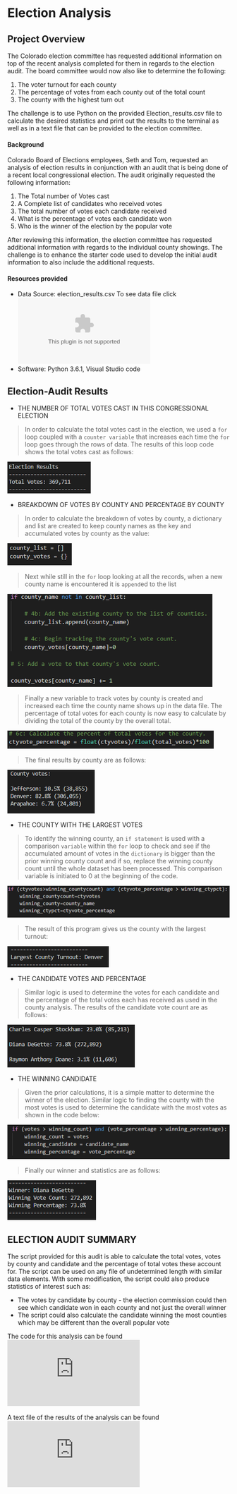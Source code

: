 # Election Analysis

## Project Overview
The Colorado election committee has requested additional information on top of the recent analysis completed 
for them in regards to the election audit.  The board committee would now also like to determine the following:
1.  The voter turnout for each county
2.  The percentage of votes from each county out of the total count
3.  The county with the highest turn out

The challenge is to use Python on the provided Election_results.csv file to calculate the desired statistics and print out the results to the terminal as well as in a text file that can be provided to the election committee.

#### Background
Colorado Board of Elections employees, Seth and Tom, requested an analysis of election results in 
conjunction with an audit that is being done of a recent local congressional election.  The audit originally requested
the following information:

1.  The Total number of Votes cast
2.  A Complete list of candidates who received votes
3.  The total number of votes each candidate received
4.  What is the percentage of votes each candidate won
5.  Who is the winner of the election by the popular vote

After reviewing this information, the election committee has requested additional information with regards to the individual county showings.  The challenge is to enhance the starter code used to develop the initial audit information to also include the additional requests.    

#### Resources provided
- Data Source:  election_results.csv  To see data file click ![Here](https://github.com/xactuary/PyPoll-Python-Challenge/blob/master/Resources/election_results.csv)
- Software:  Python 3.6.1, Visual Studio code

## Election-Audit Results
* THE NUMBER OF TOTAL VOTES CAST IN THIS CONGRESSIONAL ELECTION
>In order to calculate the total votes cast in the election, we used a `for` loop coupled with a `counter variable` that increases each time the `for` loop goes through the rows of data. 
The results of this loop code shows the total votes cast as follows:

![](https://github.com/xactuary/PyPoll-Python-Challenge/blob/master/Resources/total%20votes.PNG)

* BREAKDOWN OF VOTES BY COUNTY AND PERCENTAGE BY COUNTY
>In order to calculate the breakdown of votes by county, a dictionary and list are created to keep county names as the key and accumulated votes by county as the value:

![](https://github.com/xactuary/PyPoll-Python-Challenge/blob/master/Resources/county%20code%201.PNG)
 >Next while still in the `for` loop looking at all the records, when a new county name is encountered it is `append`ed to the list
 
 ![](https://github.com/xactuary/PyPoll-Python-Challenge/blob/master/Resources/county%20code%202.PNG)
 
 >Finally a new variable to track votes by county is created and increased each time the county name shows up in the data file.
 The percentage of total votes for each county is now easy to calculate by dividing the total of the county by the overall total. 
 
 ![](https://github.com/xactuary/PyPoll-Python-Challenge/blob/master/Resources/county%20percentage.PNG)
 
 >The final results by county are as follows:
 
 ![](https://github.com/xactuary/PyPoll-Python-Challenge/blob/master/Resources/county%20votes.PNG)
 
 * THE COUNTY WITH THE LARGEST VOTES
  >To identify the winning county, an `if statement` is used with a comparison `variable` within the `for` loop to check and see if the accumulated amount of votes in the `dictionary` is bigger than the prior winning county count and if so, replace the winning county count until the whole dataset has been processed.  This comparison variable is initiated to 0 at the beginning of the code. 
  
  ![](https://github.com/xactuary/PyPoll-Python-Challenge/blob/master/Resources/winning%20county.PNG)
  
  >The result of this program gives us the county with the largest turnout: 
  
  ![](https://github.com/xactuary/PyPoll-Python-Challenge/blob/master/Resources/largest%20county.PNG)
  
  * THE CANDIDATE VOTES AND PERCENTAGE
  > Similar logic is used to determine the votes for each candidate and the percentage of the total votes each has received as used in the county analysis.  The results of the candidate vote count are as follows:
  
  ![](https://github.com/xactuary/PyPoll-Python-Challenge/blob/master/Resources/candidate%20votes.PNG)
  
  * THE WINNING CANDIDATE
>Given the prior calculations, it is a simple matter to determine the winner of the election.  Similar logic to finding the county with the most votes is used to determine the candidate with the most votes as shown in the code below:
  
  ![](https://github.com/xactuary/PyPoll-Python-Challenge/blob/master/Resources/winner%20code.PNG)
  
 >Finally our winner and statistics are as follows:
 
 ![](https://github.com/xactuary/PyPoll-Python-Challenge/blob/master/Resources/winner.PNG)
 
 ## ELECTION AUDIT SUMMARY
 
The script provided for this audit is able to calculate the total votes, votes by county and candidate and the percentage of total votes these account for.  The script can be used on any file of undetermined length with similar data elements.  With some modification, the script could also produce statistics of interest such as:
* The votes by candidate by county - the election commission could then see which candidate won in each county and not just the overall winner
* The script could also calculate the candidate winning the most counties which may be different than the overall popular vote

The code for this analysis can be found ![here:](https://github.com/xactuary/PyPoll-Python-Challenge/blob/master/PyPoll_Challenge.py)

A text file of the results of the analysis can be found ![here:](https://github.com/xactuary/PyPoll-Python-Challenge/blob/master/Analysis/election_analysis.txt)




 
 
  
  
  
  
 
 
 
 
 





